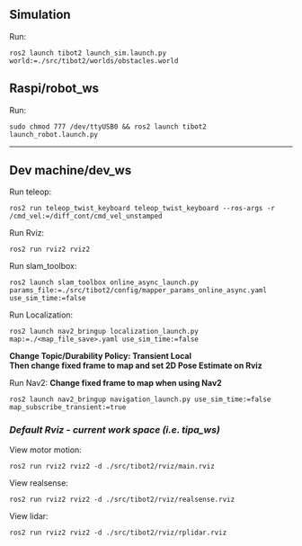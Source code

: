 ## Simulation

Run:

```
ros2 launch tibot2 launch_sim.launch.py world:=./src/tibot2/worlds/obstacles.world
```

## Raspi/robot_ws

Run:

```
sudo chmod 777 /dev/ttyUSB0 && ros2 launch tibot2 launch_robot.launch.py
```

---

## Dev machine/dev_ws

Run teleop:

```
ros2 run teleop_twist_keyboard teleop_twist_keyboard --ros-args -r /cmd_vel:=/diff_cont/cmd_vel_unstamped
```

Run Rviz:

```
ros2 run rviz2 rviz2
```

Run slam_toolbox:

```
ros2 launch slam_toolbox online_async_launch.py params_file:=./src/tibot2/config/mapper_params_online_async.yaml use_sim_time:=false
```

Run Localization:

```
ros2 launch nav2_bringup localization_launch.py map:=./<map_file_save>.yaml use_sim_time:=false
```

**Change Topic/Durability Policy: Transient Local<br>
Then change fixed frame to map and set 2D Pose Estimate on Rviz**

Run Nav2:
**Change fixed frame to map when using Nav2**

```
ros2 launch nav2_bringup navigation_launch.py use_sim_time:=false map_subscribe_transient:=true
```

### _Default Rviz - current work space (i.e. tipa_ws)_

View motor motion:

```
ros2 run rviz2 rviz2 -d ./src/tibot2/rviz/main.rviz
```

View realsense:

```
ros2 run rviz2 rviz2 -d ./src/tibot2/rviz/realsense.rviz
```

View lidar:

```
ros2 run rviz2 rviz2 -d ./src/tibot2/rviz/rplidar.rviz
```
